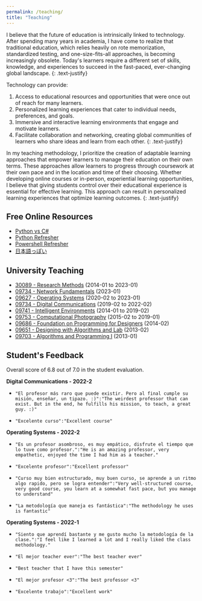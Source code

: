 ```yaml
---
permalink: /teaching/
title: "Teaching"
---
```

I believe that the future of education is intrinsically linked to technology. After spending many years in academia, 
I have come to realize that traditional education, which relies heavily on rote memorization, standardized testing, 
and one-size-fits-all approaches, is becoming increasingly obsolete. Today's learners require a 
different set of skills, knowledge, and experiences to succeed in the fast-paced, ever-changing global landscape. 
{: .text-justify}

Technology can provide:
1. Access to educational resources and opportunities that were once out of reach for many learners. 
2. Personalized learning experiences that cater to individual needs, preferences, and goals. 
3. Immersive and interactive learning environments that engage and motivate learners. 
4. Facilitate collaboration and networking, creating global communities of learners who share ideas and learn from each other.
{: .text-justify}

In my teaching methodology, I prioritize the creation of adaptable learning approaches that empower learners to manage their education 
on their own terms. These approaches allow learners to progress through coursework at their own pace and in the location
and time of their choosing. Whether developing online courses or in-person, experiential learning opportunities, I believe 
that giving students control over their educational experience is essential for effective learning. 
This approach can result in personalized learning experiences that optimize learning outcomes.
{: .text-justify}

## Free Online Resources

- [Python vs C#](res_Programming.md)
- [Python Refresher](../PythonRefresher/)
- [Powershell Refresher](../PowershellWeb/)
- [日本語っぽい](../NihongoPoi/)

## University Teaching

- [30089 - Research Methods](course_ResearchMethod.md)                  (2014-01 to 2023-01)
- [09734 - Network Fundamentals](course_NetFund.md)                     (2023-01)
- [09627 - Operating Systems](course_OS.md)                             (2020-02 to 2023-01)
- [09734 - Digital Communications](course_DigiCom.md)                   (2019-02 to 2022-02)
- [09741 - Intelligent Environments](course_IntEnv.md)                  (2014-01 to 2019-02)
- [09753 - Computational Photography](course_CompFoto.md)               (2015-02 to 2019-01)
- [09686 - Foundation on Programming for Designers](course_FPD.md) 	    (2014-02)
- [09651 - Designing with Algorithms and Lab](course_DAL.md)			(2013-02)
- [09703 - Algorithms and Programming I](course_APO1.md) 	            (2013-01)

## Student's Feedback 

Overall score of 6.8 out of 7.0 in the student evaluation.

**Digital Communications - 2022-2**
*     "El profesor más raro que puede existir. Pero al final cumple su misión, enseñar, un tipazo. :)":"The weirdest professor that can exist. But in the end, he fulfills his mission, to teach, a great guy. :)"
*     "Excelente curso":"Excellent course"

**Operating Systems - 2022-2**
*     "Es un profesor asombroso, es muy empático, disfrute el tiempo que lo tuve como profesor.":"He is an amazing professor, very empathetic, enjoyed the time I had him as a teacher." 
*     "Excelente profesor":"Excellent professor"
*     "Curso muy bien estructurado, muy buen curso, se aprende a un ritmo algo rapido, pero se logra entender":"Very well-structured course, very good course, you learn at a somewhat fast pace, but you manage to understand" 
*     "La metodología que maneja es fantástica":"The methodology he uses is fantastic"

**Operating Systems - 2022-1**
*     "Siento que aprendí bastante y me gusto mucho la metodología de la clase.":"I feel like I learned a lot and I really liked the class methodology."
*     "El mejor teacher ever":"The best teacher ever"
*     "Best teacher that I have this semester"
*     "El mejor profesor <3":"The best professor <3"
*     "Excelente trabajo":"Excellent work"